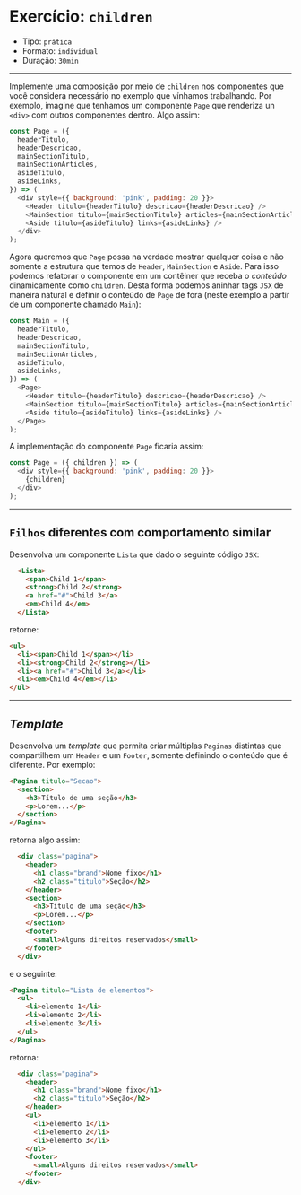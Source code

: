 # Exercício: `children`

* Tipo: `prática`
* Formato: `individual`
* Duração: `30min`

***

Implemente uma composição por meio de `children` nos componentes que você considera necessário no exemplo que vínhamos trabalhando. Por exemplo, imagine que tenhamos um componente `Page` que renderiza un `<div>` com outros componentes dentro. Algo assim:


```js
const Page = ({
  headerTitulo,
  headerDescricao,
  mainSectionTitulo,
  mainSectionArticles,
  asideTitulo,
  asideLinks,
}) => (
  <div style={{ background: 'pink', padding: 20 }}>
    <Header titulo={headerTitulo} descricao={headerDescricao} />
    <MainSection titulo={mainSectionTitulo} articles={mainSectionArticles} />
    <Aside titulo={asideTitulo} links={asideLinks} />
  </div>
);
```

Agora queremos que `Page` possa na verdade mostrar qualquer coisa e não somente a estrutura que temos de `Header`, `MainSection` e `Aside`. Para isso podemos refatorar o componente em um contêiner que receba o _conteúdo_ dinamicamente como `children`. Desta forma podemos aninhar tags `JSX` de maneira natural e definir o conteúdo de `Page` de fora (neste exemplo a partir de um componente chamado `Main`):
```js
const Main = ({
  headerTitulo,
  headerDescricao,
  mainSectionTitulo,
  mainSectionArticles,
  asideTitulo,
  asideLinks,
}) => (
  <Page>
    <Header titulo={headerTitulo} descricao={headerDescricao} />
    <MainSection titulo={mainSectionTitulo} articles={mainSectionArticles} />
    <Aside titulo={asideTitulo} links={asideLinks} />
  </Page>
);
```

A implementação do componente `Page` ficaria assim:

```js
const Page = ({ children }) => (
  <div style={{ background: 'pink', padding: 20 }}>
    {children}
  </div>
);
```

***

## `Filhos` diferentes com comportamento similar

Desenvolva um componente `Lista` que dado o seguinte código `JSX`:

```html
  <Lista>
    <span>Child 1</span>
    <strong>Child 2</strong>
    <a href="#">Child 3</a>
    <em>Child 4</em>
  </Lista>
```

retorne:

```html
<ul>
  <li><span>Child 1</span></li>
  <li><strong>Child 2</strong></li>
  <li><a href="#">Child 3</a></li>
  <li><em>Child 4</em></li>
</ul>
```

***

## *Template*

Desenvolva um *template* que permita criar múltiplas `Paginas` distintas que compartilhem um `Header` e um `Footer`, somente definindo o conteúdo que é diferente. Por exemplo:

```html
<Pagina titulo="Secao">
  <section>
    <h3>Título de uma seção</h3>
    <p>Lorem...</p>
  </section>
</Pagina>
```

retorna algo assim:

```html
  <div class="pagina">
    <header>
      <h1 class="brand">Nome fixo</h1>
      <h2 class="titulo">Seção</h2>
    </header>
    <section>
      <h3>Título de uma seção</h3>
      <p>Lorem...</p>
    </section>
    <footer>
      <small>Alguns direitos reservados</small>
    </footer>
  </div>
```

e o seguinte:

```html
<Pagina titulo="Lista de elementos">
  <ul>
    <li>elemento 1</li>
    <li>elemento 2</li>
    <li>elemento 3</li>
  </ul>
</Pagina>
```

retorna:

```html
  <div class="pagina">
    <header>
      <h1 class="brand">Nome fixo</h1>
      <h2 class="titulo">Seção</h2>
    </header>
    <ul>
      <li>elemento 1</li>
      <li>elemento 2</li>
      <li>elemento 3</li>
    </ul>
    <footer>
      <small>Alguns direitos reservados</small>
    </footer>
  </div>
```

